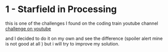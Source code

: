 # 1 - Starfield in Processing

this is one of the challenges I found on the coding train youtube channel
[challenge on youtube](https://www.youtube.com/watch?v=17WoOqgXsRM&list=PLRqwX-V7Uu6ZiZxtDDRCi6uhfTH4FilpH&ab_channel=TheCodingTrain)

and I decided to do it on my own and see the difference (spoiler alert mine is not good at all )
but i will try to improve my solution.  
